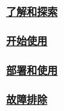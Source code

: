 # [了解和探索](/intune/understand-explore/introduction-to-microsoft-intune.md)
# [开始使用](/intune/get-started/what-to-know-before-you-start-microsoft-intune)
# [部署和使用](/intune/deploy-use/overview-of-device-and-app-lifecycles-in-microsoft-intune)
# [故障排除](/intune/troubleshoot/general-troubleshooting-tips-for-microsoft-intune)


<!--HONumber=Jun16_HO3-->


